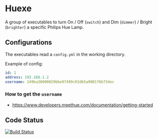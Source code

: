 # Huexe

A group of executables to turn On / Off (`switch`) and Dim (`dimmer`) / Bright (`brighter`) a specific Philips Hue Lamp.

## Configurations

The executables read a `config.yml` in the working directory.

Example of config:

```yml
id: 1
address: 192.168.1.2
username: 249ba36000029bbe97499c03db5a9001f6b734ec
```
### How to get the `username`

- https://www.developers.meethue.com/documentation/getting-started

## Code Status

[![Build Status](https://travis-ci.org/gumieri/huexe.svg?branch=master)](https://travis-ci.org/gumieri/huexe)
